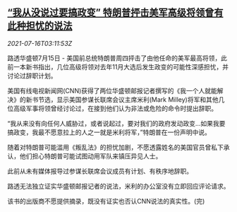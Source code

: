 <!--1626406262000-->
[“我从没说过要搞政变” 特朗普抨击美军高级将领曾有此种担忧的说法](https://cn.reuters.com/article/trump-denial-book-0715-thur-idCNKBS2EM09F)
------

<div><i>2021-07-16T03:11:53Z</i></div><p>路透华盛顿7月15日 - 美国前总统特朗普周四抨击了由他任命的美军最高将领，此前一本新书指出，几位高级将领对去年11月大选后发生政变的可能性深感担忧，并讨论过辞职计划。</p><p>美国有线电视新闻网(CNN)获得了两位华盛顿邮报记者撰写的《我一个人就能解决》的新书节选，显示美国参谋长联席会议主席米利(Mark Milley)将军和其他几位高级军事将领曾经讨论过，在接到他们认为非法或危险的命令时提出辞职。</p><p>“我从来没有向任何人威胁过，或者说起过，要对我们的政府发动政变...如果我要搞政变，我最不愿意拉上的人之一就是米利将军，”特朗普在一份声明中说。</p><p>随着对特朗普可能滥用《叛乱法》的担忧加剧，不愿透露姓名的美国官员曾私下承认，他们担心特朗普可能试图动用军队来镇压异见人士。</p><p>此前从未有媒体报导过参谋长联席会议成员有计划、有秩序地辞职。</p><p>路透无法独立证实华盛顿邮报记者的说法，米利的办公室没有立即回应评论请求。</p><p>该书的出版商不愿提供摘录，既没有证实也否认CNN说法的真实性。(完)</p>
